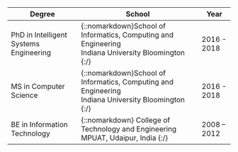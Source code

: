 | Degree | School | Year |
| --- | --- | --- |
| PhD in Intelligent Systems Engineering | {::nomarkdown}School of Informatics, Computing and Engineering<br> Indiana University Bloomington  {:/} | 2016 - 2018  |
| MS in Computer Science |  {::nomarkdown}School of Informatics, Computing and Engineering<br> Indiana University Bloomington  {:/} | 2016 - 2018  |
| BE in Information Technology |  {::nomarkdown} College of Technology and Engineering<br> MPUAT, Udaipur, India {:/}  | 2008 – 2012   |
